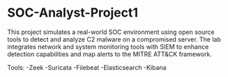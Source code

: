 # SOC-Analyst-Project1
This project simulates a real-world SOC environment using open source tools to detect and analyze C2 malware on a compromised server.
The lab integrates network and system monitoring tools with SIEM to enhance detection capabilities and map alerts to the MITRE ATT&CK framework.

Tools:
-Zeek
-Suricata
-Filebeat
-Elasticsearch
-Kibana
